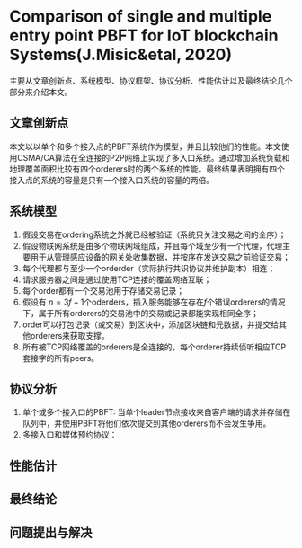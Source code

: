 # Comparison of single and multiple entry point PBFT for IoT blockchain Systems(J.Misic&etal, 2020)
主要从文章创新点、系统模型、协议框架、协议分析、性能估计以及最终结论几个部分来介绍本文。

## 文章创新点

本文以以单个和多个接入点的PBFT系统作为模型，并且比较他们的性能。本文使用CSMA/CA算法在全连接的P2P网络上实现了多入口系统。通过增加系统负载和地理覆盖面积比较有四个orderers时的两个系统的性能。最终结果表明拥有四个接入点的系统的容量是只有一个接入口系统的容量的两倍。

## 系统模型

1. 假设交易在ordering系统之外就已经被验证（系统只关注交易之间的全序）；
2. 假设物联网系统是由多个物联网域组成，并且每个域至少有一个代理，代理主要用于从管理感应设备的网关处收集数据，并按序在发送交易之前验证交易；
3. 每个代理都与至少一个orderder（实际执行共识协议并维护副本）相连；
4. 请求服务器之间是通过使用TCP连接的覆盖网络互联；
5. 每个order都有一个交易池用于存储交易记录；
6. 假设有 $n = 3f + 1$个oderders，插入服务能够在存在$f$个错误orderers的情况下，属于所有orderers的交易池中的交易或记录都能实现相同全序；
7. order可以打包记录（或交易）到区块中，添加区块链和元数据，并提交给其他orderers来获取支撑。
8. 所有被TCP网络覆盖的orderers是全连接的，每个orderer持续侦听相应TCP套接字的所有peers。

## 协议分析

1. 单个或多个接入口的PBFT:
   当单个leader节点接收来自客户端的请求并存储在队列中，并使用PBFT将他们依次提交到其他orderers而不会发生争用。
2. 多接入口和媒体预约协议：

## 性能估计

## 最终结论

## 问题提出与解决




